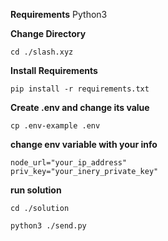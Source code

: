 **Requirements**
Python3


**Change Directory**

```
cd ./slash.xyz
```

**Install Requirements**

```
pip install -r requirements.txt
```

**Create .env and change its value**

```
cp .env-example .env
```

**change env variable with your info**

```
node_url="your_ip_address"
priv_key="your_inery_private_key"
```

**run solution**

```
cd ./solution

python3 ./send.py
```


